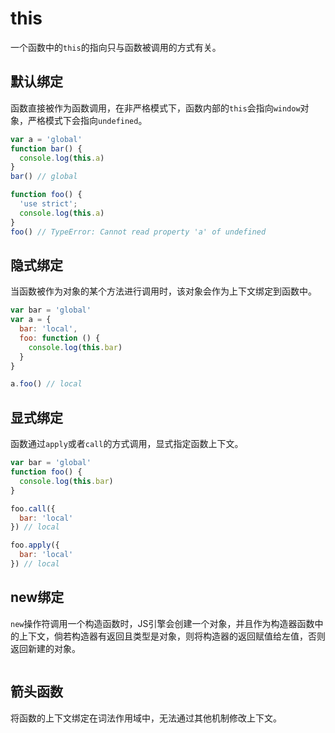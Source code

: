 # this

一个函数中的`this`的指向只与函数被调用的方式有关。

## 默认绑定

函数直接被作为函数调用，在非严格模式下，函数内部的`this`会指向`window`对象，严格模式下会指向`undefined`。

```js
var a = 'global'
function bar() {
  console.log(this.a)
}
bar() // global

function foo() {
  'use strict';
  console.log(this.a)
}
foo() // TypeError: Cannot read property 'a' of undefined
```

## 隐式绑定

当函数被作为对象的某个方法进行调用时，该对象会作为上下文绑定到函数中。

```js
var bar = 'global'
var a = {
  bar: 'local',
  foo: function () {
    console.log(this.bar)
  }
}

a.foo() // local
```

## 显式绑定

函数通过`apply`或者`call`的方式调用，显式指定函数上下文。

```js
var bar = 'global'
function foo() {
  console.log(this.bar)
}

foo.call({
  bar: 'local'
}) // local

foo.apply({
  bar: 'local'
}) // local
```

## new绑定

`new`操作符调用一个构造函数时，JS引擎会创建一个对象，并且作为构造器函数中的上下文，倘若构造器有返回且类型是对象，则将构造器的返回赋值给左值，否则返回新建的对象。

```js
```

## 箭头函数

将函数的上下文绑定在词法作用域中，无法通过其他机制修改上下文。
